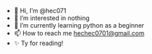 - 👋 Hi, I’m @hec071
- 👀 I’m interested in nothing
- 🌱 I’m currently learning python as a beginner
- 📫 How to reach me hechec0701@gmail.com
- ✨ Ty for reading!


<!---
hec071/hec071 is a ✨ special ✨ repository because its `README.md` (this file) appears on your GitHub profile.
You can click the Preview link to take a look at your changes.
--->
